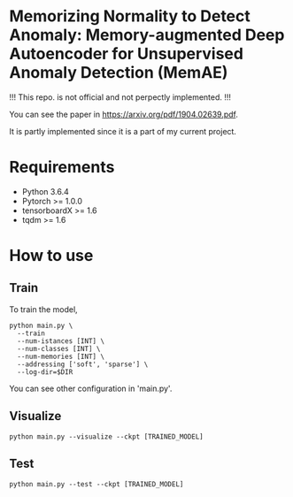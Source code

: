# Memorizing Normality to Detect Anomaly: Memory-augmented Deep Autoencoder for Unsupervised Anomaly Detection (MemAE)

!!! This repo. is not official and not perpectly implemented. !!!

You can see the paper in https://arxiv.org/pdf/1904.02639.pdf.

It is partly implemented since it is a part of my current project.

# Requirements
* Python 3.6.4
* Pytorch >= 1.0.0
* tensorboardX >= 1.6
* tqdm >= 1.6

# How to use

## Train

To train the model,
```shell
python main.py \
  --train
  --num-istances [INT] \
  --num-classes [INT] \
  --num-memories [INT] \
  --addressing ['soft', 'sparse'] \
  --log-dir=$DIR
```

You can see other configuration in 'main.py'.

## Visualize
```shell
python main.py --visualize --ckpt [TRAINED_MODEL]
```

## Test
```shell
python main.py --test --ckpt [TRAINED_MODEL]
